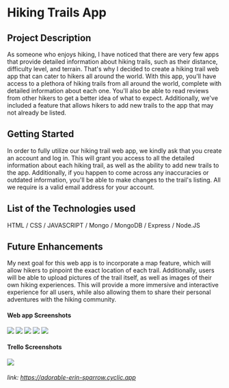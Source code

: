 # Hiking Trails App


## Project Description

As someone who enjoys hiking, I have noticed that there are very few apps that provide detailed information about hiking trails, such as their distance, difficulty level, and terrain. That's why I decided to create a hiking trail web app that can cater to hikers all around the world.
With this app, you'll have access to a plethora of hiking trails from all around the world, complete with detailed information about each one. You'll also be able to read reviews from other hikers to get a better idea of what to expect. Additionally, we've included a feature that allows hikers to add new trails to the app that may not already be listed.


## Getting Started

In order to fully utilize our hiking trail web app, we kindly ask that you create an account and log in. This will grant you access to all the detailed information about each hiking trail, as well as the ability to add new trails to the app. Additionally, if you happen to come across any inaccuracies or outdated information, you'll be able to make changes to the trail's listing. All we require is a valid email address for your account.

## List of the Technologies used


 HTML
 / CSS /
 JAVASCRIPT
 / Mongo /
  MongoDB
/ Express /
  Node.JS



## Future Enhancements
My next goal for this web app is to incorporate a map feature, which will allow hikers to pinpoint the exact location of each trail. Additionally, users will be able to upload pictures of the trail itself, as well as images of their own hiking experiences. This will provide a more immersive and interactive experience for all users, while also allowing them to share their personal adventures with the hiking community.


#### Web app Screenshots
  ![](https://i.imgur.com/Fr7UGVf.jpg)
  ![](https://i.imgur.com/oMwU1Ph.jpg)
  ![](https://i.imgur.com/t0ncTKi.jpg)
  ![](https://i.imgur.com/dUSExwS.jpg)
  ![](https://i.imgur.com/skUQHZa.jpg)


  #### Trello Screenshots
 ![](https://i.imgur.com/jIo9rPi.jpg)



 ###### link: https://adorable-erin-sparrow.cyclic.app